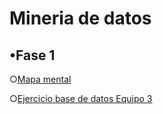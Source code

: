 #  Mineria de datos

## •Fase 1

○[Mapa mental](https://github.com/NancyRdz/Miner-a_de_datos/blob/main/MapaMental_1_1845816.pdf)

○[Ejercicio base de datos Equipo 3](https://github.com/claudiogaytan28/MineriaDeDatos/blob/main/EjercicioBD_Equipo3.pdf)
